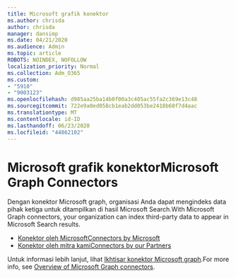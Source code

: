 ```yaml
---
title: Microsoft grafik konektor
ms.author: chrisda
author: chrisda
manager: dansimp
ms.date: 04/21/2020
ms.audience: Admin
ms.topic: article
ROBOTS: NOINDEX, NOFOLLOW
localization_priority: Normal
ms.collection: Adm_O365
ms.custom:
- "5910"
- "9003123"
ms.openlocfilehash: d985aa25ba14b0f00a3c405ac55fa2c369e13c48
ms.sourcegitcommit: 722e9a0ed058cb1eab2dd053be2418b60f7d4aac
ms.translationtype: MT
ms.contentlocale: id-ID
ms.lasthandoff: 06/23/2020
ms.locfileid: "44862102"
---
```

# <a name="microsoft-graph-connectors"></a><span data-ttu-id="0d585-102">Microsoft grafik konektor</span><span class="sxs-lookup"><span data-stu-id="0d585-102">Microsoft Graph Connectors</span></span>

<span data-ttu-id="0d585-103">Dengan konektor Microsoft graph, organisasi Anda dapat mengindeks data pihak ketiga untuk ditampilkan di hasil Microsoft Search.</span><span class="sxs-lookup"><span data-stu-id="0d585-103">With Microsoft Graph connectors, your organization can index third-party data to appear in Microsoft Search results.</span></span>

- [<span data-ttu-id="0d585-104">Konektor oleh Microsoft</span><span class="sxs-lookup"><span data-stu-id="0d585-104">Connectors by Microsoft</span></span>](https://docs.microsoft.com/microsoftsearch/connectors-gallery#Microsoft)
- [<span data-ttu-id="0d585-105">Konektor oleh mitra kami</span><span class="sxs-lookup"><span data-stu-id="0d585-105">Connectors by our Partners</span></span>](https://docs.microsoft.com/microsoftsearch/connectors-gallery#Partners)

<span data-ttu-id="0d585-106">Untuk informasi lebih lanjut, lihat [Ikhtisar konektor Microsoft graph](https://docs.microsoft.com/microsoftsearch/connectors-overview).</span><span class="sxs-lookup"><span data-stu-id="0d585-106">For more info, see  [Overview of Microsoft Graph connectors](https://docs.microsoft.com/microsoftsearch/connectors-overview).</span></span>
